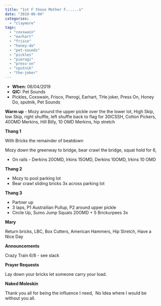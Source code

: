 ```yaml
---
title: "1st F those Mother F......s"
date: "2019-06-04"
categories: 
  - "claymore"
tags: 
  - "coxswain"
  - "earhart"
  - "frisco"
  - "honey-do"
  - "pet-sounds"
  - "pickles"
  - "pierogi"
  - "press-on"
  - "sputnik"
  - "the-joker"
---
```


- **When:** 06/04/2019
- **QIC:** Pet Sounds
- Pickles, Coxswain, Frisco, Pierogi, Earhart, THe joker, Press On, Honey Do, sputnik, Pet Sounds

**Warm up** - Mozy around the upper pickle over the the lower lot, High Skip, low Skip, right shuffle, left shuffle back to flag for 30ICSSH, Cotton Pickers, 40OMD Merkins, Hill Billy, 10 OMD Merkins, hip stretch

**Thang 1**

With Bricks the remainder of beatdown

Mozy down the greenway to bridge, bear crawl the bridge, squat hold for 6,

- On rails - Derkins 20OMD, Irkins 15OMD, Derkins 10OMD, Irkins 10 OMD

**Thang 2**

- Mozy to pool parking lot
- Bear crawl sliding bricks 3x across parking lot

**Thang 3**

- Partner up
- 3 laps, P1 Austrailian Pullup, P2 around upper pickle
- Circle Up, Sumo Jump Squats 20OMD + 5 Brickurpees 3x

**Mary**

Return bricks, LBC, Box Cutters, American Hammers, Hip Stretch, Have a Nice Day  

**Announcements**

Crazy Train 6/8 - see slack  

**Prayer Requests**

Lay down your bricks let someone carry your load.  

**Naked Moleskin**

Thank you all for being the influence I need,  No Idea where I would be without you all.

